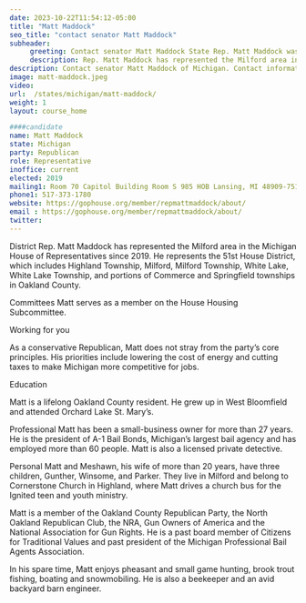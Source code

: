 ```yaml
---
date: 2023-10-22T11:54:12-05:00
title: "Matt Maddock"
seo_title: "contact senator Matt Maddock"
subheader:
     greeting: Contact senator Matt Maddock State Rep. Matt Maddock was first elected to serve the 35th District in the Michigan House of Representatives in November 2020.Rep. Matt Maddock represents the 34th House District, which covers most of Lenawee County.
     description: Rep. Matt Maddock has represented the Milford area in the Michigan House of Representatives since 2019. He represents the 51st House District, which includes Highland Township, Milford, Milford Township, White Lake, White Lake Township, and portions of Commerce and Springfield townships in Oakland County.
description: Contact senator Matt Maddock of Michigan. Contact information for Matt Maddock includes email address, phone number, and mailing address.
image: matt-maddock.jpeg
video:
url:  /states/michigan/matt-maddock/
weight: 1
layout: course_home

####candidate
name: Matt Maddock
state: Michigan
party: Republican
role: Representative
inoffice: current
elected: 2019
mailing1: Room 70 Capitol Building Room S 985 HOB Lansing, MI 48909-7514
phone1: 517-373-1780
website: https://gophouse.org/member/repmattmaddock/about/
email : https://gophouse.org/member/repmattmaddock/about/
twitter:
---
```


District
Rep. Matt Maddock has represented the Milford area in the Michigan House of Representatives since 2019. He represents the 51st House District, which includes Highland Township, Milford, Milford Township, White Lake, White Lake Township, and portions of Commerce and Springfield townships in Oakland County.

Committees
Matt serves as a member on the House Housing Subcommittee.

Working for you

As a conservative Republican, Matt does not stray from the party’s core principles. His priorities include lowering the cost of energy and cutting taxes to make Michigan more competitive for jobs.

Education

Matt is a lifelong Oakland County resident. He grew up in West Bloomfield and attended Orchard Lake St. Mary’s.

Professional
Matt has been a small-business owner for more than 27 years. He is the president of A-1 Bail Bonds, Michigan’s largest bail agency and has employed more than 60 people. Matt is also a licensed private detective.

Personal
Matt and Meshawn, his wife of more than 20 years, have three children, Gunther, Winsome, and Parker. They live in Milford and belong to Cornerstone Church in Highland, where Matt drives a church bus for the Ignited teen and youth ministry.

Matt is a member of the Oakland County Republican Party, the North Oakland Republican Club, the NRA, Gun Owners of America and the National Association for Gun Rights. He is a past board member of Citizens for Traditional Values and past president of the Michigan Professional Bail Agents Association.

In his spare time, Matt enjoys pheasant and small game hunting, brook trout fishing, boating and snowmobiling. He is also a beekeeper and an avid backyard barn engineer.
